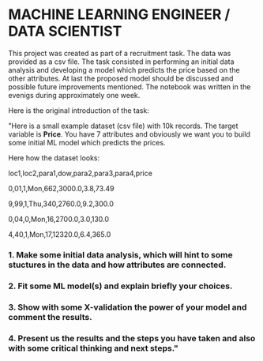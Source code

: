 # MACHINE LEARNING ENGINEER / DATA SCIENTIST 

This project was created as part of a recruitment task. The data was provided as a csv file.
The task consisted in performing an initial data analysis and developing a model which predicts the price based on the other attributes.
At last the proposed model should be discussed and possible future improvements mentioned.
The notebook was written in the evenigs during approximately one week.


Here is the original introduction of the task:

"Here is a small example dataset (csv file) with 10k records. The target variable is **Price**.
You have 7 attributes and obviously we want you to build some initial ML model which predicts 
the prices.

Here how the dataset looks: 

loc1,loc2,para1,dow,para2,para3,para4,price

0,01,1,Mon,662,3000.0,3.8,73.49

9,99,1,Thu,340,2760.0,9.2,300.0

0,04,0,Mon,16,2700.0,3.0,130.0

4,40,1,Mon,17,12320.0,6.4,365.0


### 1. Make some initial data analysis, which will hint to some stuctures in the data and how attributes are connected.

### 2. Fit some ML model(s) and explain briefly your choices.

### 3. Show with some X-validation the power of your model and comment the results.

### 4. Present us the results and the steps you have taken and also with some critical thinking and next steps."






